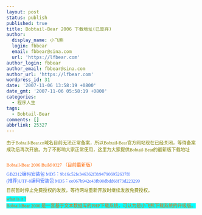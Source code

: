 ```yaml
---
layout: post
status: publish
published: true
title: Bobtail-Bear 2006 下载地址(已废弃)
author:
  display_name: 小飞熊
  login: fbbear
  email: fbbear@sina.com
  url: 'https://lfbear.com'
author_login: fbbear
author_email: fbbear@sina.com
author_url: 'https://lfbear.com'
wordpress_id: 31
date: '2007-11-06 13:58:19 +0800'
date_gmt: '2007-11-06 05:58:19 +0800'
categories:
  - 程序人生
tags:
  - Bobtail-Bear
comments: []
abbrlink: 25327
---
```

<p class="p0" style="margin-top: 5pt; margin-bottom: 5pt;"><span style="font-size: 9pt; color: #808000; font-family: 'Georgia'; mso-spacerun: 'yes';"><span style="font-family: 宋体;">由于Bobtail-Bear.cn域名目前无法正常备案，所以Bobtail-Bear官方网站现在已经关闭，等待备案成功后再次开放。为了不影响大家正常使用，这里为大家提供Bobtail-Bear的最新版下载地址</span></span><span style="font-size: 9pt; color: #808000; font-family: 'Georgia'; mso-spacerun: 'yes';"><br />
</span><span style="font-size: 9pt; color: #000000; font-family: 'Georgia'; mso-spacerun: 'yes';"><br />
</span><span style="font-size: 9pt; color: #000000; font-family: 'Georgia'; mso-spacerun: 'yes';"></span></p>
<p class="p0" style="margin-top: 5pt; margin-bottom: 5pt;"><span style="font-size: 9pt; color: #000000; font-family: 'Georgia'; mso-spacerun: 'yes';"><!--more--></span><span style="font-size: 9pt; color: #000000; font-family: 'Georgia'; mso-spacerun: 'yes';"></span></p>
<p class="p0" style="margin-top: 5pt; margin-bottom: 5pt;"><span style="font-size: 9pt; color: #ff6600; font-family: 'Georgia'; mso-spacerun: 'yes';">Bobtail-Bear&nbsp;2006&nbsp;Build&nbsp;0327&nbsp;<span style="font-family: 宋体;">（目前最新版）</span></span><span style="font-size: 9pt; color: #000000; font-family: 'Georgia'; mso-spacerun: 'yes';"></span></p>
<p class="p0" style="margin-top: 5pt; margin-bottom: 5pt;"><span style="font-size: 9pt; color: #3366ff; font-family: 'Georgia'; mso-spacerun: 'yes';">GB2312<span style="font-family: 宋体;">编码安装包&nbsp;MD5：9b16c52fe346362f3b947906952637f0</span></span><span style="font-size: 9pt; color: #3366ff; font-family: 'Georgia'; mso-spacerun: 'yes';"><br />
</span><span style="font-size: 9pt; color: #3366ff; font-family: 'Georgia'; mso-spacerun: 'yes';">(<span style="font-family: 宋体;">推荐)UTF-8编码安装包&nbsp;MD5：ee067b942e43fb90dbdd68f73d223299</span></span><span style="font-size: 9pt; color: #3366ff; font-family: 'Georgia'; mso-spacerun: 'yes';"><br />
</span><span style="font-size: 9pt; color: #000000; font-family: 'Georgia'; mso-spacerun: 'yes';"></span></p>
<p class="p0" style="margin-top: 5pt; margin-bottom: 5pt;"><span style="font-size: 9pt; color: #808000; font-family: 'Georgia'; mso-spacerun: 'yes';"><span style="font-family: 宋体;">目前暂时停止免费授权的发放，等待网站重新开放时继续发放免费授权。</span></span><span style="font-size: 9pt; color: #000000; font-family: 'Georgia'; mso-spacerun: 'yes';"></span></p>
<p class="p0" style="margin-top: 0pt; margin-bottom: 0pt;"><span style="font-size: 9pt; background: #00ffff; color: #ff6600; font-family: 'Georgia'; mso-spacerun: 'yes';">what&nbsp;is&nbsp;it&nbsp;?</span><span style="font-size: 9pt; background: #00ffff; color: #ff6600; font-family: 'Georgia'; mso-spacerun: 'yes';"><br />
</span><span style="font-size: 9pt; background: #00ffff; color: #ff6600; font-family: 'Georgia'; mso-spacerun: 'yes';">Bobtail-Bear&nbsp;2006&nbsp;<span style="font-family: 宋体;">是一套基于文本数据库的PHP下载系统，可认为是小飞熊下载系统的升级版。</span></span></p>
<p><!--EndFragment--></p>
